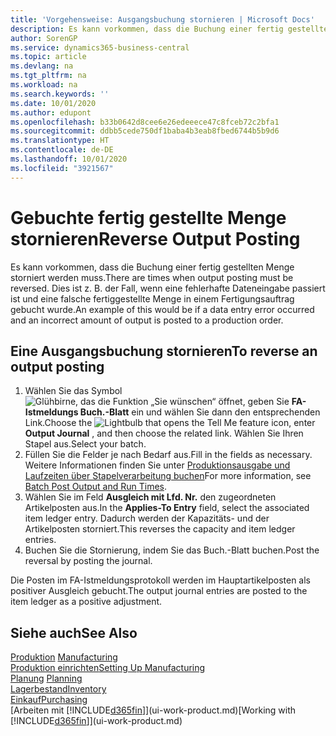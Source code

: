 ```yaml
---
title: 'Vorgehensweise: Ausgangsbuchung stornieren | Microsoft Docs'
description: Es kann vorkommen, dass die Buchung einer fertig gestellten Menge storniert werden muss. Dies ist z. B. der Fall, wenn eine fehlerhafte Dateneingabe passiert ist und eine falsche fertiggestellte Menge in einem Fertigungsauftrag gebucht wurde.
author: SorenGP
ms.service: dynamics365-business-central
ms.topic: article
ms.devlang: na
ms.tgt_pltfrm: na
ms.workload: na
ms.search.keywords: ''
ms.date: 10/01/2020
ms.author: edupont
ms.openlocfilehash: b33b0642d8cee6e26edeeece47c8fceb72c2bfa1
ms.sourcegitcommit: ddbb5cede750df1baba4b3eab8fbed6744b5b9d6
ms.translationtype: HT
ms.contentlocale: de-DE
ms.lasthandoff: 10/01/2020
ms.locfileid: "3921567"
---
```

# <a name="reverse-output-posting"></a><span data-ttu-id="1bdd6-104">Gebuchte fertig gestellte Menge stornieren</span><span class="sxs-lookup"><span data-stu-id="1bdd6-104">Reverse Output Posting</span></span>
<span data-ttu-id="1bdd6-105">Es kann vorkommen, dass die Buchung einer fertig gestellten Menge storniert werden muss.</span><span class="sxs-lookup"><span data-stu-id="1bdd6-105">There are times when output posting must be reversed.</span></span> <span data-ttu-id="1bdd6-106">Dies ist z. B. der Fall, wenn eine fehlerhafte Dateneingabe passiert ist und eine falsche fertiggestellte Menge in einem Fertigungsauftrag gebucht wurde.</span><span class="sxs-lookup"><span data-stu-id="1bdd6-106">An example of this would be if a data entry error occurred and an incorrect amount of output is posted to a production order.</span></span>  

## <a name="to-reverse-an-output-posting"></a><span data-ttu-id="1bdd6-107">Eine Ausgangsbuchung stornieren</span><span class="sxs-lookup"><span data-stu-id="1bdd6-107">To reverse an output posting</span></span>  
1.  <span data-ttu-id="1bdd6-108">Wählen Sie das Symbol ![Glühbirne, das die Funktion „Sie wünschen“ öffnet](media/ui-search/search_small.png "Was möchten Sie tun?"), geben Sie **FA-Istmeldungs Buch.-Blatt** ein und wählen Sie dann den entsprechenden Link.</span><span class="sxs-lookup"><span data-stu-id="1bdd6-108">Choose the ![Lightbulb that opens the Tell Me feature](media/ui-search/search_small.png "Tell me what you want to do") icon, enter **Output Journal** , and then choose the related link.</span></span> <span data-ttu-id="1bdd6-109">Wählen Sie Ihren Stapel aus.</span><span class="sxs-lookup"><span data-stu-id="1bdd6-109">Select your batch.</span></span>  
2. <span data-ttu-id="1bdd6-110">Füllen Sie die Felder je nach Bedarf aus.</span><span class="sxs-lookup"><span data-stu-id="1bdd6-110">Fill in the fields as necessary.</span></span> <span data-ttu-id="1bdd6-111">Weitere Informationen finden Sie unter [Produktionsausgabe und Laufzeiten über Stapelverarbeitung buchen](production-how-to-post-output-quantity.md)</span><span class="sxs-lookup"><span data-stu-id="1bdd6-111">For more information, see [Batch Post Output and Run Times](production-how-to-post-output-quantity.md).</span></span>
3.  <span data-ttu-id="1bdd6-112">Wählen Sie im Feld **Ausgleich mit Lfd. Nr.** den zugeordneten Artikelposten aus.</span><span class="sxs-lookup"><span data-stu-id="1bdd6-112">In the **Applies-To Entry** field, select the associated item ledger entry.</span></span> <span data-ttu-id="1bdd6-113">Dadurch werden der Kapazitäts- und der Artikelposten storniert.</span><span class="sxs-lookup"><span data-stu-id="1bdd6-113">This reverses the capacity and item ledger entries.</span></span>  
4. <span data-ttu-id="1bdd6-114">Buchen Sie die Stornierung, indem Sie das Buch.-Blatt buchen.</span><span class="sxs-lookup"><span data-stu-id="1bdd6-114">Post the reversal by posting the journal.</span></span>  

<span data-ttu-id="1bdd6-115">Die Posten im FA-Istmeldungsprotokoll werden im Hauptartikelposten als positiver Ausgleich gebucht.</span><span class="sxs-lookup"><span data-stu-id="1bdd6-115">The output journal entries are posted to the item ledger as a positive adjustment.</span></span>  

## <a name="see-also"></a><span data-ttu-id="1bdd6-116">Siehe auch</span><span class="sxs-lookup"><span data-stu-id="1bdd6-116">See Also</span></span>  
 <span data-ttu-id="1bdd6-117">[Produktion](production-manage-manufacturing.md)  </span><span class="sxs-lookup"><span data-stu-id="1bdd6-117">[Manufacturing](production-manage-manufacturing.md)  </span></span>  
 [<span data-ttu-id="1bdd6-118">Produktion einrichten</span><span class="sxs-lookup"><span data-stu-id="1bdd6-118">Setting Up Manufacturing</span></span>](production-configure-production-processes.md)  
 <span data-ttu-id="1bdd6-119">[Planung](production-planning.md)    </span><span class="sxs-lookup"><span data-stu-id="1bdd6-119">[Planning](production-planning.md)    </span></span>  
 [<span data-ttu-id="1bdd6-120">Lagerbestand</span><span class="sxs-lookup"><span data-stu-id="1bdd6-120">Inventory</span></span>](inventory-manage-inventory.md)  
 [<span data-ttu-id="1bdd6-121">Einkauf</span><span class="sxs-lookup"><span data-stu-id="1bdd6-121">Purchasing</span></span>](purchasing-manage-purchasing.md)  
 <span data-ttu-id="1bdd6-122">[Arbeiten mit [!INCLUDE[d365fin](includes/d365fin_md.md)]](ui-work-product.md)</span><span class="sxs-lookup"><span data-stu-id="1bdd6-122">[Working with [!INCLUDE[d365fin](includes/d365fin_md.md)]](ui-work-product.md)</span></span>  
